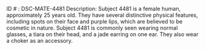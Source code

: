 ID # : DSC-MATE-4481
Description: Subject 4481 is a female human, approximately 25 years old. They have several distinctive physical features, including spots on their face and purple lips, which are believed to be cosmetic in nature. Subject 4481 is commonly seen wearing normal glasses, a tiara on their head, and a jade earring on one ear. They also wear a choker as an accessory.